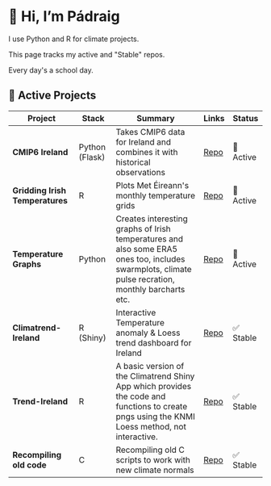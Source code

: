 # 👋 Hi, I’m Pádraig

I use Python and R for climate projects.

This page tracks my active and "Stable" repos. 

Every day's a school day. 

## 🔧 Active Projects
| Project | Stack | Summary | Links | Status |
|---|---|---|---|---|
|**CMIP6 Ireland**| Python (Flask) | Takes CMIP6 data for Ireland and combines it with historical observations | [Repo](https://github.com/MetEireann/CMIP6_Ireland) | 🚧 Active |
|**Gridding Irish Temperatures**| R | Plots Met Éireann's monthly temperature grids | [Repo](https://github.com/MetEireann/gridded_temperatures) | 🚧 Active |
|**Temperature Graphs**| Python | Creates interesting graphs of Irish temperatures and also some ERA5 ones too, includes swarmplots, climate pulse recration, monthly barcharts etc.  | [Repo](https://github.com/MetEireann/temperature_graphs) | 🚧 Active |
| **Climatrend-Ireland** | R (Shiny) | Interactive Temperature anomaly & Loess trend dashboard for Ireland | [Repo](https://github.com/MetEireann/climatrend_shinyapp) | ✅ Stable
|**Trend-Ireland**| R | A basic version of the Climatrend Shiny App which provides the code and functions to create pngs using the KNMI Loess method, not interactive. | [Repo](https://github.com/MetEireann/trend_ireland)| ✅ Stable |
| **Recompiling old code** | C | Recompiling old C scripts to work with new climate normals | [Repo](https://github.com/MetEireann/past_weather_statements) | ✅ Stable |


<!--
## 🗂️ By Theme
### Climate data / analysis
- **Irish-Solar-Atlas** — methods & tooling. [Repo](https://github.com/<org>/irish-solar-atlas)
- **CMIP-downscaling-tools** — helpers for CMIP processing. [Repo](https://github.com/<org>/cmip-downscaling-tools)

### Ops & pipelines
- **hysplit-ecmwf-bridge** — ERA5 → ARL converter. [Repo](https://github.com/<org>/hysplit-ecmwf-bridge)

## 📝 How I work
- Python: `uv`/`pip-tools`, black/ruff; R: renv.  
- Data: NetCDF/Zarr preferred; versioned in DVC or tagged releases.

> **Update routine:** add new rows to the table, keep “Status” emoji up to date, and add links to demos/docs when relevant.

## 🧰 Useful Links
- Org dashboard | Issues board | Documentation site


**padraigflattery/padraigflattery** is a ✨ _special_ ✨ repository because its `README.md` (this file) appears on your GitHub profile.

Here are some ideas to get you started:

- 🔭 I’m currently working on ...
- 🌱 I’m currently learning ...
- 👯 I’m looking to collaborate on ...
- 🤔 I’m looking for help with ...
- 💬 Ask me about ...
- 📫 How to reach me: ...
- 😄 Pronouns: ...
- ⚡ Fun fact: ...
-->

